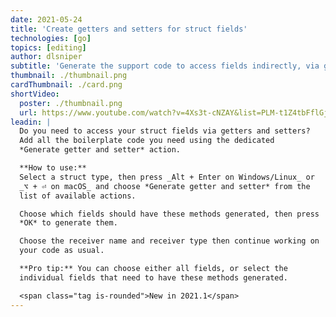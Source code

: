```yaml
---
date: 2021-05-24
title: 'Create getters and setters for struct fields'
technologies: [go]
topics: [editing]
author: dlsniper
subtitle: 'Generate the support code to access fields indirectly, via getters and setters'
thumbnail: ./thumbnail.png
cardThumbnail: ./card.png
shortVideo:
  poster: ./thumbnail.png
  url: https://www.youtube.com/watch?v=4Xs3t-cNZAY&list=PLM-t1Z4tbFflGjn5Qzjjku5J7SX3p-nhY&index=9&t=0s
leadin: |
  Do you need to access your struct fields via getters and setters?
  Add all the boilerplate code you need using the dedicated
  *Generate getter and setter* action.

  **How to use:**
  Select a struct type, then press _Alt + Enter on Windows/Linux_ or
  _⌥ + ⏎ on macOS_ and choose *Generate getter and setter* from the
  list of available actions.

  Choose which fields should have these methods generated, then press
  *OK* to generate them.

  Choose the receiver name and receiver type then continue working on
  your code as usual.

  **Pro tip:** You can choose either all fields, or select the 
  individual fields that need to have these methods generated.

  <span class="tag is-rounded">New in 2021.1</span>
---
```

